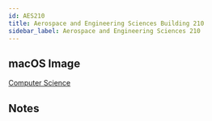 ```yaml
---
id: AES210
title: Aerospace and Engineering Sciences Building 210
sidebar_label: Aerospace and Engineering Sciences 210
---
```


## macOS Image
[Computer Science](image-mac-computerscience.md)

## Notes
